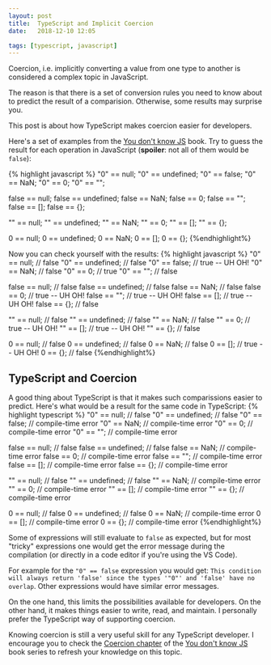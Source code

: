 ```yaml
---
layout: post
title:  TypeScript and Implicit Coercion
date:   2018-12-10 12:05

tags: [typescript, javascript]
---
```


Coercion, i.e. implicitly converting a value from one type to another is considered a complex topic in JavaScript.

The reason is that there is a set of conversion rules you need to know about to predict the result of a comparision. Otherwise, some results may surprise you.

This post is about how TypeScript makes coercion easier for developers.

Here's a set of examples from the [You don't know JS](https://github.com/getify/You-Dont-Know-JS/blob/master/types%20%26%20grammar/ch4.md#false-y-comparisons) book. Try to guess the result for each operation in JavaScript (__spoiler__: not all of them would be `false`):

{% highlight javascript %}
"0" == null;
"0" == undefined;
"0" == false;
"0" == NaN;
"0" == 0;
"0" == "";

false == null;
false == undefined;
false == NaN;
false == 0;
false == "";
false == [];
false == {};

"" == null;
"" == undefined;
"" == NaN;
"" == 0;
"" == [];
"" == {};

0 == null;
0 == undefined;
0 == NaN;
0 == [];
0 == {};
{%endhighlight%}

Now you can check yourself with the results:
{% highlight javascript %}
"0" == null;			// false
"0" == undefined;		// false
"0" == false;			// true -- UH OH!
"0" == NaN;			// false
"0" == 0;			// true
"0" == "";			// false

false == null;			// false
false == undefined;		// false
false == NaN;			// false
false == 0;			// true -- UH OH!
false == "";			// true -- UH OH!
false == [];			// true -- UH OH!
false == {};			// false

"" == null;			// false
"" == undefined;		// false
"" == NaN;			// false
"" == 0;			// true -- UH OH!
"" == [];			// true -- UH OH!
"" == {};			// false

0 == null;			// false
0 == undefined;		        // false
0 == NaN;			// false
0 == [];			// true -- UH OH!
0 == {};			// false
{%endhighlight%}

## TypeScript and Coercion

A good thing about TypeScript is that it makes such comparissions easier to predict. Here's what would be a result for the same code in TypeScript:
{% highlight typescript %}
"0" == null;		// false
"0" == undefined;	// false
"0" == false;		// compile-time error
"0" == NaN;		// compile-time error
"0" == 0;		// compile-time error
"0" == "";		// compile-time error

false == null;		// false
false == undefined;	// false
false == NaN;		// compile-time error
false == 0;		// compile-time error
false == "";		// compile-time error
false == [];		// compile-time error
false == {};		// compile-time error

"" == null;		// false
"" == undefined;	// false
"" == NaN;		// compile-time error
"" == 0;		// compile-time error
"" == [];		// compile-time error
"" == {};		// compile-time error

0 == null;		// false
0 == undefined;		// false
0 == NaN;		// compile-time error
0 == [];		// compile-time error
0 == {};		// compile-time error
{%endhighlight%}

Some of expressions will still evaluate to `false` as expected, but for most "tricky" expressions one would get the error message during the compilation (or directly in a code editor if you're using the VS Code).

For example for the `"0" == false` expression you would get: `This condition will always return 'false' since the types '"0"' and 'false' have no overlap`. Other expressions would have similar error messages.

On the one hand, this limits the possibilities available for developers. On the other hand, it makes things easier to write, read, and maintain. I personally prefer the TypeScript way of supporting coercion.

Knowing coercion is still a very useful skill for any TypeScript developer. I encourage you to check the [Coercion chapter](https://github.com/getify/You-Dont-Know-JS/blob/master/types%20%26%20grammar/ch4.md) of the [You don't know JS](https://github.com/getify/You-Dont-Know-JS) book series to refresh your knowledge on this topic.
